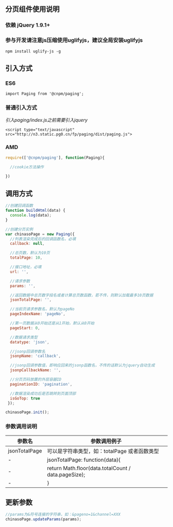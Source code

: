 ## 分页组件使用说明

### 依赖 jQuery 1.9.1+

### 参与开发请注意js压缩使用uglifyjs，建议全局安装uglifyjs
`npm install uglify-js -g`

## 引入方式

### ES6

`import Paging from '@cnpm/paging';`

### 普通引入方式

*引入paging/index.js之前需要引入jquery*

`<script type="text/javascript" src="http://n3.static.pg0.cn/fp/paging/dist/paging.js">`


### AMD
```javascript
require(['@cnpm/paging'], function(Paging){

  //cookie方法操作

})
```

## 调用方式

```javascript
//创建回调函数
function buildHtml(data) {
  console.log(data);
}

//创建分页实例
var chinasoPage = new Paging({
  //列表渲染完成后的回调函数名，必填
  callback: null,

  //总页数，默认为10页
  totalPage: 10,

  //接口地址，必填
  url: '',

  //请求参数
  params: '',

  //返回数据中总页数字段名或者计算总页数函数，若不传，则默认加载最多10页数据
  jsonTotalPage: '',

  //当前页请求参数名，默认为pageNo
  pageIndexName: 'pageNo',

  //第一页数据从0开始还是从1开始，默认从0开始
  pageStart: 0,

  //数据请求类型
  datatype: 'json',

  //jsonp回调参数名
  jsonpName: 'callback',

  //jsonp回调参数值，即响应回来的jsonp函数名，不传的话默认为jquery自动生成
  jsonpCallbackName: '',

  //分页页码放置的外层容器ID
  paginationID: 'pagination',

  //数据渲染成功后是否跳转到页面顶部
  isGoTop: true
 });

chinasoPage.init();
```

### 参数调用说明
参数名 | 参数调用例子
--- | ---
jsonTotalPage | 可以是字符串类型，如：totalPage 或者函数类型
- | jsonTotalPage: function(data){
- | return Math.floor(data.totalCount / data.pageSize);
- | }

## 更新参数
```javascript
//params为&符号连接的字符串，如：&pageno=1&channel=XXX
chinasoPage.updateParams(params);
```
